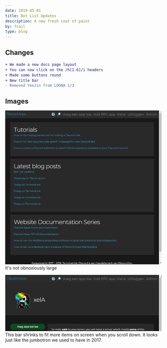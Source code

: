 ```yaml
---
date: 2019-05-01
title: Bot List Updates
description: A new fresh coat of paint
by: 7coil
type: blog
---
```


## Changes
```diff
+ We made a new docs page layout
+ You can now click on the /h[1-6]/i headers
+ Made some buttons round
+ New title bar
- Removed YeoJin from LOONA 1/3
```

## Images
![New Docs Page](/assets/img/blog/20190508-1/wow.png)  
It's not obnoxiously large

![New Title Bar](/assets/img/blog/20190508-1/shrinky.gif)  
This bar shrinks to fit more items on screen when you scroll down.
It looks just like the jumbotron we used to have in 2017.
